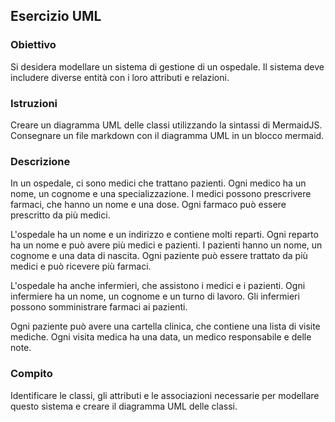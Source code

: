 ## Esercizio UML

### Obiettivo

Si desidera modellare un sistema di gestione di un ospedale. Il sistema deve includere diverse entità con i loro attributi e relazioni.

### Istruzioni

Creare un diagramma UML delle classi utilizzando la sintassi di MermaidJS. Consegnare un file markdown con il diagramma UML in un blocco mermaid.

### Descrizione

In un ospedale, ci sono medici che trattano pazienti. Ogni medico ha un nome, un cognome e una specializzazione. I medici possono prescrivere farmaci, che hanno un nome e una dose. Ogni farmaco può essere prescritto da più medici.

L'ospedale ha un nome e un indirizzo e contiene molti reparti. Ogni reparto ha un nome e può avere più medici e pazienti. I pazienti hanno un nome, un cognome e una data di nascita. Ogni paziente può essere trattato da più medici e può ricevere più farmaci.

L'ospedale ha anche infermieri, che assistono i medici e i pazienti. Ogni infermiere ha un nome, un cognome e un turno di lavoro. Gli infermieri possono somministrare farmaci ai pazienti.

Ogni paziente può avere una cartella clinica, che contiene una lista di visite mediche. Ogni visita medica ha una data, un medico responsabile e delle note.

### Compito

Identificare le classi, gli attributi e le associazioni necessarie per modellare questo sistema e creare il diagramma UML delle classi.
